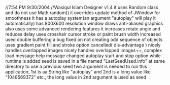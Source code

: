 //7:54 PM 9/30/2004
//Wasiqul Islam
Designer v1.4
it uses Random class and do not use Math.random()
it overrides update method of JWindow for smoothness
it has a autoplay system(an argument "autoplay" will play it automatically)
has 800X600 resolution window
draws anti-aliased graphics also uses some advanced rendering features
it increases rotate angle and reduces delay
uses crosshair cursor
stroke or paint brush width increased
used double buffering
a bug fixed on not creating odd sequence of objects
uses gradient paint
fill and stroke option cancelled( dis-advantage )
nicely handles overlapped images
nicely handles overlapped images++, complex
load message
help message changed
autoplay start and stop option while runtime is added
seed is saved in a file named "LastSeedUsed.info" at same directory
to use a previous seed two argument is needed to run this application, 1st is aa String like "autoplay" and 2nd is a long value like "1048569372" etc., the long value in 2nd argument is used as seed
